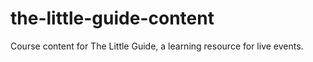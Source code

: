 # the-little-guide-content
Course content for The Little Guide, a learning resource for live events.
